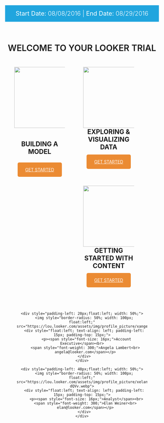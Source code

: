 <div style="width: 100%; text-align: center;">
<div style="background: #8b7da7;">
  <p style="background: #20a5de; font-weight: 300; color: #fff; padding: 15px 0; font-size: 20px;"><span style="font-weight: 400;">Start Date:</span> 08/08/2016 | <span style="font-weight: 400;">End Date:</span> 08/29/2016</p>
</div>
<h1 style="padding: 30px 0 15px; font-weight:500; text-transform: uppercase; margin-bottom: 0; font-weight: 600;">WELCOME TO YOUR LOOKER TRIAL</h1>


<div style="width: 33%; padding: 30px; padding-bottom: 40px; float: left; ">
<img style="height: 200px; padding: 0 0 25px 0;" src="https://wwwstatic.lookercdn.com/docs/docs-home/model_icon_v0001.svg">
<h2 style="text-transform: uppercase; padding-bottom: 20px; padding-top: 15px; margin-top: 0;">BUILDING A MODEL</h2>
<a style="padding: 15px 25px; color: #fff; text-transform: uppercase; background-color: #eb8b33; border-radius: 5px;" href="2_lookml_101.md">GET STARTED</a>
</div>

<div style="width: 33%; padding: 30px; padding-bottom: 40px; float: left;">
<img style="height: 200px;" src="https://wwwstatic.lookercdn.com/docs/docs-home/explore_icon_v0001.svg">
<h2 style="text-transform: uppercase; padding-bottom: 9px; margin-top: 0;">EXPLORING & VISUALIZING DATA</h2>
<a style="padding: 15px 25px; color: #fff; text-transform: uppercase; background-color: #eb8b33; border-radius: 5px;" href="3_explore_data.md">GET STARTED</a>
</div>

<div style="width: 33%; padding: 30px; padding-bottom: 40px; float: left;">
<img style="height: 200px;" src="https://wwwstatic.lookercdn.com/docs/docs-home/explore_icon_v0001.svg">
<h2 style="text-transform: uppercase; padding-bottom: 9px; margin-top: 0;">GETTING STARTED WITH CONTENT</h2>
<a style="padding: 15px 25px; color: #fff; text-transform: uppercase; background-color: #eb8b33; border-radius: 5px;" href="4_dataset.md">GET STARTED</a>
</div>

<div style="width: 100%; clear: both; float: left; padding-top: 40px; padding-bottom: 40px;">
  <div style="width: 85%; margin: auto;">
    
    <div style="padding-left: 20px;float:left; width: 50%;">
      <img style="border-radius: 50%; width: 100px; float:left;" src="https://lou.looker.com/assets/img/profile_picture/xangela.jpg.pagespeed.ic.Rx8kIL56Xb.webp">
      <div style="float:left; text-align: left; padding-left: 15px; padding-top: 15px;">
        <p><span style="font-size: 16px;">Account Executive</span><br>
        <span style="font-weight: 300;">Angela Lambert<br> 
        angela@looker.com</span></p> 
      </div>
    </div>
    
    <div style="padding-left: 40px;float:left; width: 50%;">
      <img style="border-radius: 50%; width: 100px; float:left;" src="https://lou.looker.com/assets/img/profile_picture/xelan.jpg.pagespeed.ic.yRWAA-dQVv.webp">
      <div style="float:left; text-align: left; padding-left: 15px; padding-top: 15px;">
        <p><span style="font-size: 16px;">Analyst</span><br>
        <span style="font-weight: 300;">Elan Weiner<br> 
        elan@looker.com</span></p> 
      </div>
    </div>
    
  </div>
</div>
  
</div>

